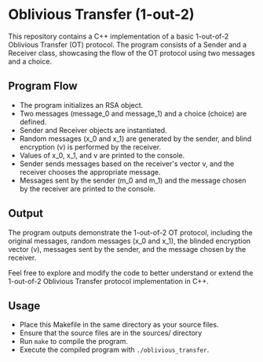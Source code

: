 # Oblivious Transfer (1-out-2)

This repository contains a C++ implementation of a basic 1-out-of-2 Oblivious Transfer (OT)
protocol. The program consists of a Sender and a Receiver class, showcasing the flow of the 
OT protocol using two messages and a choice.

## Program Flow

 * The program initializes an RSA object.
 * Two messages (message_0 and message_1) and a choice (choice) are defined.
 * Sender and Receiver objects are instantiated.
 * Random messages (x_0 and x_1) are generated by the sender, and blind encryption (v) is performed by the receiver.
 * Values of x_0, x_1, and v are printed to the console.
 * Sender sends messages based on the receiver's vector v, and the receiver chooses the appropriate message.
 * Messages sent by the sender (m_0 and m_1) and the message chosen by the receiver are printed to the console.

## Output

The program outputs demonstrate the 1-out-of-2 OT protocol, including the original messages,
random messages (x_0 and x_1), the blinded encryption vector (v), messages sent by the sender,
and the message chosen by the receiver.

Feel free to explore and modify the code to better understand or extend the 1-out-of-2
Oblivious Transfer protocol implementation in C++.

## Usage

* Place this Makefile in the same directory as your source files.
* Ensure that the source files are in the sources/ directory
* Run `make` to compile the program.
* Execute the compiled program with `./oblivious_transfer`.
